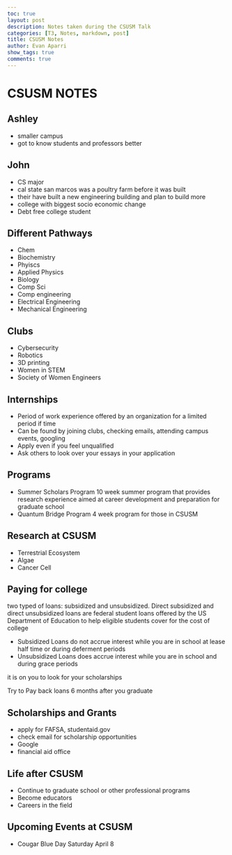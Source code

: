 ```yaml
---
toc: true
layout: post
description: Notes taken during the CSUSM Talk
categories: [T3, Notes, markdown, post]
title: CSUSM Notes
author: Evan Aparri
show_tags: true
comments: true
---
```

# CSUSM NOTES

## Ashley
- smaller campus
- got to know students and professors better

## John
- CS major
- cal state san marcos was a poultry farm before it was built
- their have built a new engineering building and plan to build more
- college with biggest socio economic change
- Debt free college student

## Different Pathways
- Chem
- Biochemistry 
- Phyiscs
- Applied Physics
- Biology
- Comp Sci
- Comp engineering
- Electrical Engineering
- Mechanical Engineering

## Clubs
- Cybersecurity 
- Robotics
- 3D printing
- Women in STEM
- Society of Women Engineers

## Internships
- Period of work experience offered by an organization for a limited period if time
- Can be found by joining clubs, checking emails, attending campus events, googling
- Apply even if you feel unqualified
- Ask others to look over your essays in your application

## Programs
- Summer Scholars Program
10 week summer program that provides research experience aimed at career development and preparation for graduate school
- Quantum Bridge Program
4 week program for those in CSUSM

## Research at CSUSM
- Terrestrial Ecosystem
- Algae
- Cancer Cell

## Paying for college
two typed of loans: subsidized and unsubsidized. Direct subsidized and direct unsubsidized loans are federal student loans offered by the US Department of Education to help eligible students cover for the cost of college
- Subsidized Loans do not accrue interest while you are in school at lease half time or during deferment periods
- Unsubsidized Loans does accrue interest while you are in school and during grace periods

it is on you to look for your scholarships

Try to Pay back loans 6 months after you graduate

## Scholarships and Grants
- apply for FAFSA, studentaid.gov
- check email for scholarship opportunities 
- Google
- financial aid office

## Life after CSUSM
- Continue to graduate school or other professional programs
- Become educators
- Careers in the field

## Upcoming Events at CSUSM
- Cougar Blue Day
Saturday April 8
